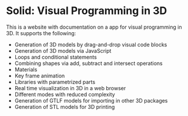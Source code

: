 # Solid: Visual Programming in 3D

This is a website with documentation on a app for visual programming in 3D. It supports the following:

* Generation of 3D models by drag-and-drop visual code blocks
* Generation of 3D models via JavaScript
* Loops and conditional statements 
* Combining shapes via add, subtract and intersect operations
* Materials
* Key frame animation
* Libraries with parametrized parts
* Real time visualization in 3D in a web browser
* Different modes with reduced complexity
* Generation of GTLF models for importing in other 3D packages
* Generation of STL models for 3D printing


